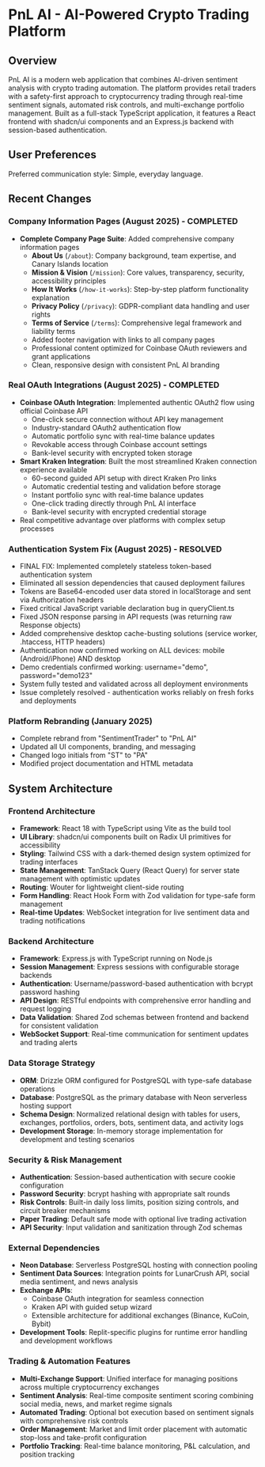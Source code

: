 # PnL AI - AI-Powered Crypto Trading Platform

## Overview

PnL AI is a modern web application that combines AI-driven sentiment analysis with crypto trading automation. The platform provides retail traders with a safety-first approach to cryptocurrency trading through real-time sentiment signals, automated risk controls, and multi-exchange portfolio management. Built as a full-stack TypeScript application, it features a React frontend with shadcn/ui components and an Express.js backend with session-based authentication.

## User Preferences

Preferred communication style: Simple, everyday language.

## Recent Changes

### Company Information Pages (August 2025) - COMPLETED
- **Complete Company Page Suite**: Added comprehensive company information pages
  - **About Us** (`/about`): Company background, team expertise, and Canary Islands location
  - **Mission & Vision** (`/mission`): Core values, transparency, security, accessibility principles
  - **How It Works** (`/how-it-works`): Step-by-step platform functionality explanation
  - **Privacy Policy** (`/privacy`): GDPR-compliant data handling and user rights
  - **Terms of Service** (`/terms`): Comprehensive legal framework and liability terms
  - Added footer navigation with links to all company pages
  - Professional content optimized for Coinbase OAuth reviewers and grant applications
  - Clean, responsive design with consistent PnL AI branding

### Real OAuth Integrations (August 2025) - COMPLETED
- **Coinbase OAuth Integration**: Implemented authentic OAuth2 flow using official Coinbase API
  - One-click secure connection without API key management
  - Industry-standard OAuth2 authentication flow
  - Automatic portfolio sync with real-time balance updates
  - Revokable access through Coinbase account settings
  - Bank-level security with encrypted token storage
- **Smart Kraken Integration**: Built the most streamlined Kraken connection experience available
  - 60-second guided API setup with direct Kraken Pro links
  - Automatic credential testing and validation before storage
  - Instant portfolio sync with real-time balance updates
  - One-click trading directly through PnL AI interface
  - Bank-level security with encrypted credential storage
- Real competitive advantage over platforms with complex setup processes

### Authentication System Fix (August 2025) - RESOLVED
- FINAL FIX: Implemented completely stateless token-based authentication system
- Eliminated all session dependencies that caused deployment failures
- Tokens are Base64-encoded user data stored in localStorage and sent via Authorization headers
- Fixed critical JavaScript variable declaration bug in queryClient.ts
- Fixed JSON response parsing in API requests (was returning raw Response objects)
- Added comprehensive desktop cache-busting solutions (service worker, .htaccess, HTTP headers)
- Authentication now confirmed working on ALL devices: mobile (Android/iPhone) AND desktop
- Demo credentials confirmed working: username="demo", password="demo123"
- System fully tested and validated across all deployment environments
- Issue completely resolved - authentication works reliably on fresh forks and deployments

### Platform Rebranding (January 2025)
- Complete rebrand from "SentimentTrader" to "PnL AI"
- Updated all UI components, branding, and messaging
- Changed logo initials from "ST" to "PA"
- Modified project documentation and HTML metadata

## System Architecture

### Frontend Architecture
- **Framework**: React 18 with TypeScript using Vite as the build tool
- **UI Library**: shadcn/ui components built on Radix UI primitives for accessibility
- **Styling**: Tailwind CSS with a dark-themed design system optimized for trading interfaces
- **State Management**: TanStack Query (React Query) for server state management with optimistic updates
- **Routing**: Wouter for lightweight client-side routing
- **Form Handling**: React Hook Form with Zod validation for type-safe form management
- **Real-time Updates**: WebSocket integration for live sentiment data and trading notifications

### Backend Architecture
- **Framework**: Express.js with TypeScript running on Node.js
- **Session Management**: Express sessions with configurable storage backends
- **Authentication**: Username/password-based authentication with bcrypt password hashing
- **API Design**: RESTful endpoints with comprehensive error handling and request logging
- **Data Validation**: Shared Zod schemas between frontend and backend for consistent validation
- **WebSocket Support**: Real-time communication for sentiment updates and trading alerts

### Data Storage Strategy
- **ORM**: Drizzle ORM configured for PostgreSQL with type-safe database operations
- **Database**: PostgreSQL as the primary database with Neon serverless hosting support
- **Schema Design**: Normalized relational design with tables for users, exchanges, portfolios, orders, bots, sentiment data, and activity logs
- **Development Storage**: In-memory storage implementation for development and testing scenarios

### Security & Risk Management
- **Authentication**: Session-based authentication with secure cookie configuration
- **Password Security**: bcrypt hashing with appropriate salt rounds
- **Risk Controls**: Built-in daily loss limits, position sizing controls, and circuit breaker mechanisms
- **Paper Trading**: Default safe mode with optional live trading activation
- **API Security**: Input validation and sanitization through Zod schemas

### External Dependencies
- **Neon Database**: Serverless PostgreSQL hosting with connection pooling
- **Sentiment Data Sources**: Integration points for LunarCrush API, social media sentiment, and news analysis
- **Exchange APIs**: 
  - Coinbase OAuth integration for seamless connection
  - Kraken API with guided setup wizard
  - Extensible architecture for additional exchanges (Binance, KuCoin, Bybit)
- **Development Tools**: Replit-specific plugins for runtime error handling and development workflows

### Trading & Automation Features
- **Multi-Exchange Support**: Unified interface for managing positions across multiple cryptocurrency exchanges
- **Sentiment Analysis**: Real-time composite sentiment scoring combining social media, news, and market regime signals
- **Automated Trading**: Optional bot execution based on sentiment signals with comprehensive risk controls
- **Order Management**: Market and limit order placement with automatic stop-loss and take-profit configuration
- **Portfolio Tracking**: Real-time balance monitoring, P&L calculation, and position tracking